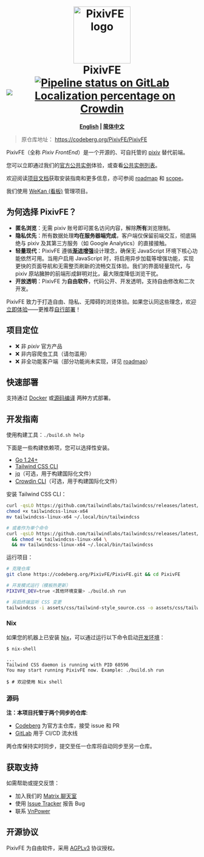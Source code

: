 <h1 align="center">
  <img src="https://codeberg.org/repo-avatars/b9a8c82b56a5f8f466f3731164f71ed961ca971df89c6a1ceac618e3b5062050" alt="PixivFE logo" width="150" />
  <br />
  PixivFE
  <br />
  <a href="https://gitlab.com/pixivfe/PixivFE/-/commits/v3"><img alt="Pipeline status on GitLab" src="https://gitlab.com/pixivfe/PixivFE/badges/v3/pipeline.svg" /></a>
  <a href="https://crowdin.com/project/pixivfe" rel="nofollow"><img src="https://badges.crowdin.net/pixivfe/localized.svg" alt="Localization percentage on Crowdin" /></a>
</h1>

<!-- Relative paths are used here for PR -->
<p align="center">
  <b>
    <a href="./README.md">English</a> |
    <a href="./README.zh-CN.md">简体中文</a>
  </b>
</p>

> 原仓库地址： https://codeberg.org/PixivFE/PixivFE

PixivFE（全称 _Pixiv FrontEnd_）是一个开源的、可自托管的 [pixiv](https://zh.wikipedia.org/wiki/Pixiv) 替代前端。

您可以立即通过我们的[官方公共实例](https://pixiv.perennialte.ch/)体验，或查看[公共实例列表](https://pixivfe-docs.pages.dev/instance-list/)。

欢迎阅读[项目文档](https://pixivfe-docs.pages.dev/)获取安装指南和更多信息，亦可参阅 [roadmap](https://pixivfe-docs.pages.dev/dev/roadmap/) 和 [scope](https://pixivfe-docs.pages.dev/dev/scope/)。

我们使用 [WeKan (看板)](https://kanban.adminforge.de/b/ZDTHNygpkXerQRgcq/pixivfe) 管理项目。

## 为何选择 PixivFE？

- **匿名浏览**：无需 pixiv 账号即可匿名访问内容，解除**所有**浏览限制。
- **隐私优先**：所有数据处理**均在服务器端完成**，客户端仅保留前端交互，彻底隔绝与 pixiv 及其第三方服务（如 Google Analytics）的直接接触。
- **轻量现代**：PixivFE 遵循[**渐进增强**](https://developer.mozilla.org/zh-CN/docs/Glossary/Progressive_Enhancement)设计理念，确保无 JavaScript 环境下核心功能依然可用。当用户启用 JavaScript 时，将启用异步加载等增强功能，实现更快的页面导航和无需整页刷新的流畅交互体验。我们的界面轻量现代，与 pixiv 原站臃肿的前端形成鲜明对比，最大限度降低浏览干扰。
- **开放透明**：PixivFE 为**自由软件**，代码公开、开发透明，支持自由修改和二次开发。

PixivFE 致力于打造自由、隐私、无障碍的浏览体验。如果您认同这些理念，欢迎[立即体验](https://pixivfe-docs.pages.dev/instance-list/)——更推荐[自行部署](https://pixivfe-docs.pages.dev/hosting/)！

## 项目定位

- ❌ 非 _pixiv_ 官方产品
- ❌ 非内容爬虫工具（请勿滥用）
- ❌ 非全功能客户端（部分功能尚未实现，详见 [roadmap](https://pixivfe-docs.pages.dev/dev/roadmap/)）

## 快速部署

支持通过 [Docker](https://pixivfe-docs.pages.dev/hosting/hosting-pixivfe/#docker) 或[源码编译](https://pixivfe-docs.pages.dev/hosting/hosting-pixivfe/#binary) 两种方式部署。

## 开发指南

使用构建工具：`./build.sh help`

下面是一些构建依赖项，您可以选择性安装。

- [Go 1.24+](https://go.dev/doc/install)
- [Tailwind CSS CLI](https://github.com/tailwindlabs/tailwindcss/releases/latest)
- [jq](https://jqlang.github.io/jq/)（可选，用于构建国际化文件）
- [Crowdin CLI](./doc/dev/features/i18n.md)（可选，用于构建国际化文件）

安装 Tailwind CSS CLI：

```bash
curl -qsLO https://github.com/tailwindlabs/tailwindcss/releases/latest/download/tailwindcss-linux-x64
chmod +x tailwindcss-linux-x64
mv tailwindcss-linux-x64 ~/.local/bin/tailwindcss

# 或者作为单个命令
curl -qsLO https://github.com/tailwindlabs/tailwindcss/releases/latest/download/tailwindcss-linux-x64 \
  && chmod +x tailwindcss-linux-x64 \
  && mv tailwindcss-linux-x64 ~/.local/bin/tailwindcss
```

运行项目：

```bash
# 克隆仓库
git clone https://codeberg.org/PixivFE/PixivFE.git && cd PixivFE

# 开发模式运行（模板热更新）
PIXIVFE_DEV=true <其他环境变量> ./build.sh run

# 另启终端监听 CSS 变更
tailwindcss -i assets/css/tailwind-style_source.css -o assets/css/tailwind-style.css --watch --minify
```

### Nix

如果您的机器上已安装 [Nix](https://wiki.archlinux.org/title/Nix)，可以通过运行以下命令启动[开发环境](https://nix.dev/tutorials/first-steps/declarative-shell.html)：

```
$ nix-shell

...
Tailwind CSS daemon is running with PID 68596
You may start running PixivFE now. Example: ./build.sh run

$ # 欢迎使用 Nix shell
```
### 源码

**注：本项目托管于两个同步的仓库**:

- [Codeberg](https://codeberg.org/PixivFE/PixivFE) 为官方主仓库，接受 issue 和 PR
- [GitLab](https://gitlab.com/pixivfe/PixivFE) 用于 CI/CD 流水线

两仓库保持实时同步，提交至任一仓库将自动同步至另一仓库。

## 获取支持

如需帮助或提交反馈：

- 加入我们的 [Matrix 聊天室](https://matrix.to/#/#pixivfe:4d2.org)
- 使用 [Issue Tracker](https://codeberg.org/PixivFE/PixivFE/issues) 报告 Bug
- 联系 [VnPower](https://loang.net/~vnpower/me#contact)

## 开源协议

PixivFE 为自由软件，采用 [AGPLv3](https://www.gnu.org/licenses/agpl-3.0.zh-cn.html) 协议授权。
